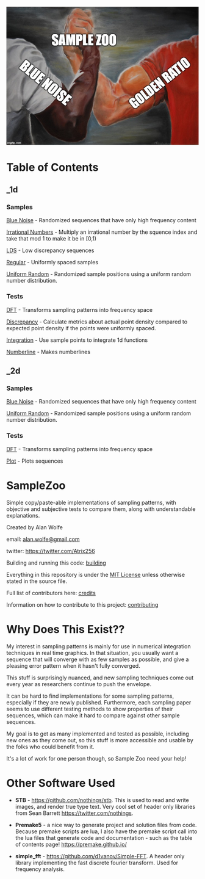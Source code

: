 ![SampleZoo](SampleZoo.jpg)



# Table of Contents



## _1d



### Samples



[Blue Noise](output/_1d/samples/blue_noise/page.md) - Randomized sequences that have only high frequency content  

[Irrational Numbers](output/_1d/samples/irrational_numbers/page.md) - Multiply an irrational number by the squence index and take that mod 1 to make it be in [0,1)  

[LDS](output/_1d/samples/lds/page.md) - Low discrepancy sequences  

[Regular](output/_1d/samples/regular/page.md) - Uniformly spaced samples  

[Uniform Random](output/_1d/samples/uniform_random/page.md) - Randomized sample positions using a uniform random number distribution.  

### Tests



[DFT](output/_1d/tests/dft/page.md) - Transforms sampling patterns into frequency space  

[Discrepancy](output/_1d/tests/discrepancy/page.md) - Calculate metrics about actual point density compared to expected point density if the points were uniformly spaced.  

[Integration](output/_1d/tests/integration/page.md) - Use sample points to integrate 1d functions  

[Numberline](output/_1d/tests/numberline/page.md) - Makes numberlines  

## _2d



### Samples



[Blue Noise](output/_2d/samples/blue_noise/page.md) - Randomized sequences that have only high frequency content  

[Uniform Random](output/_2d/samples/uniform_random/page.md) - Randomized sample positions using a uniform random number distribution.  

### Tests



[DFT](output/_2d/tests/dft/page.md) - Transforms sampling patterns into frequency space  

[Plot](output/_2d/tests/plot/page.md) - Plots sequences  





# SampleZoo

Simple copy/paste-able implementations of sampling patterns, with objective and subjective tests to compare them, along with understandable explanations.



Created by Alan Wolfe

email: alan.wolfe@gmail.com

twitter: https://twitter.com/Atrix256



Building and running this code: [building](building.md)



Everything in this repository is under the [MIT License](LICENSE) unless otherwise stated in the source file.



Full list of contributors here: [credits](credits.md)



Information on how to contribute to this project: [contributing](contributing.md)



# Why Does This Exist??



My interest in sampling patterns is mainly for use in numerical integration techniques in real time graphics.  In that situation, you usually want a sequence that will converge with as few samples as possible, and give a pleasing error pattern when it hasn't fully converged.



This stuff is surprisingly nuanced, and new sampling techniques come out every year as researchers continue to push the envelope.



It can be hard to find implementations for some sampling patterns, especially if they are newly published.  Furthermore, each sampling paper seems to use different testing methods to show properties of their sequences, which can make it hard to compare against other sample sequences.



My goal is to get as many implemented and tested as possible, including new ones as they come out, so this stuff is more accessible and usable by the folks who could benefit from it.



It's a lot of work for one person though, so Sample Zoo need your help!



# Other Software Used



* **STB** - https://github.com/nothings/stb.  This is used to read and write images, and render true type text. Very cool set of header only libraries from Sean Barrett https://twitter.com/nothings.

* **Premake5** - a nice way to generate project and solution files from code.  Because premake scripts are lua, I also have the premake script call into the lua files that generate code and documentation - such as the table of contents page!  https://premake.github.io/

* **simple_fft** - https://github.com/d1vanov/Simple-FFT.  A header only library implementing the fast discrete fourier transform.  Used for frequency analysis.

